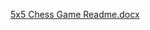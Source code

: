 [5x5 Chess Game Readme.docx](https://github.com/user-attachments/files/16750606/5x5.Chess.Game.Readme.docx)

